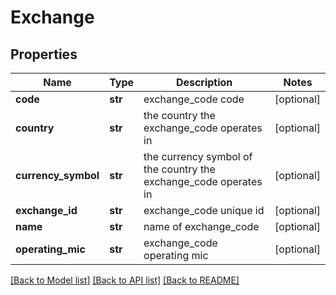 # Exchange

## Properties
Name | Type | Description | Notes
------------ | ------------- | ------------- | -------------
**code** | **str** | exchange_code code | [optional] 
**country** | **str** | the country the exchange_code operates in | [optional] 
**currency_symbol** | **str** | the currency symbol of the country the exchange_code operates in | [optional] 
**exchange_id** | **str** | exchange_code unique id | [optional] 
**name** | **str** | name of exchange_code | [optional] 
**operating_mic** | **str** | exchange_code operating mic | [optional] 

[[Back to Model list]](../README.md#documentation-for-models) [[Back to API list]](../README.md#documentation-for-api-endpoints) [[Back to README]](../README.md)


